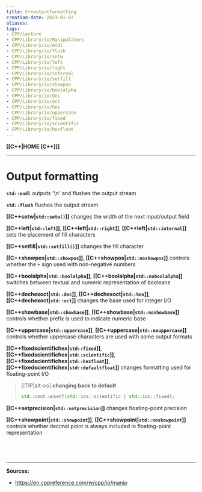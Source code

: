 ```yaml
---
title: C++outputformatting
creation-date: 2023-01-07
aliases:
tags:
- CPP/Lecture
- CPP/Library/io/Manipulators
- CPP/Library/io/endl
- CPP/Library/io/flush
- CPP/Library/io/setw
- CPP/Library/io/left
- CPP/Library/io/right
- CPP/Library/io/internal
- CPP/Library/io/setfill
- CPP/Library/io/showpos
- CPP/Library/io/boolalpha
- CPP/Library/io/dec
- CPP/Library/io/oct
- CPP/Library/io/hex
- CPP/Library/io/uppercase
- CPP/Library/io/fixed
- CPP/Library/io/scientific
- CPP/Library/io/hexfloat
---
```

**[[C++|HOME [C++]]]**

---
# Output formatting
**`std::endl`**
outputs '\n' and flushes the output stream

**`std::flush`**
flushes the output stream

**[[C++setw|`std::setw()`]]**
changes the width of the next input/output field

**[[C++left|`std::left`]]**, **[[C++left|`std::right`]]**, **[[C++left|`std::internal`]]**
sets the placement of fill characters

**[[C++setfill|`std::setfill()`]]**
changes the fill character

**[[C++showpos|`std::showpos`]]**, **[[C++showpos|`std::noshowpos`]]**
controls whether the `+` sign used with non-negative numbers

**[[C++boolalpha|`std::boolalpha`]]**, **[[C++boolalpha|`std::noboolalpha`]]**
switches between textual and numeric representation of booleans

**[[C++dechexoct|`std::dec`]]**, **[[C++dechexoct|`std::hex`]]**, **[[C++dechexoct|`std::oct`]]**
changes the base used for integer I/O

**[[C++showbase|`std::showbase`]]**, **[[C++showbase|`std::noshowbase`]]**
controls whether prefix is used to indicate numeric base

**[[C++uppercase|`std::uppercase`]]**, **[[C++uppercase|`std::nouppercase`]]**
controls whether uppercase characters are used with some output formats

**[[C++fixedscientifichex|`std::fixed`]]**, **[[C++fixedscientifichex|`std::scientific`]]**, **[[C++fixedscientifichex|`std::hexfloat`]]**, **[[C++fixedscientifichex|`std::defaultfloat`]]**
changes formatting used for floating-point I/O
>[!TIP|alt-co] **changing back to default**
> ```cpp
> std::cout.unsetf(std::ios::scientific | std::ios::fixed);
> ```

**[[C++setprecision|`std::setprecision`]]**
changes floating-point precision

**[[C++showpoint|`std::showpoint`]]**, **[[C++showpoint|`std::noshowpoint`]]**
controls whether decimal point is always included in floating-point representation

<br>

# 
---
**Sources:**
- https://en.cppreference.com/w/cpp/io/manip